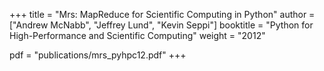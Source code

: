 +++
title = "Mrs: MapReduce for Scientific Computing in Python"
author = ["Andrew McNabb", "Jeffrey Lund", "Kevin Seppi"]
booktitle = "Python for High-Performance and Scientific Computing"
weight = "2012"

pdf = "publications/mrs_pyhpc12.pdf"
+++
